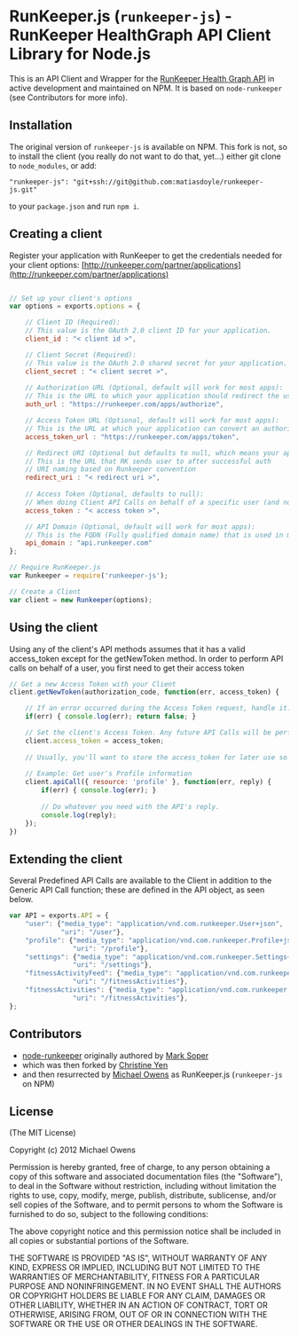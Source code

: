 RunKeeper.js (`runkeeper-js`) - RunKeeper HealthGraph API Client Library for Node.js
==============================================================

This is an API Client and Wrapper for the [RunKeeper Health Graph API](http://developer.runkeeper.com/healthgraph) in active development and maintained on NPM. It is based on `node-runkeeper` (see Contributors for more info).

## Installation

The original version of `runkeeper-js` is available on NPM. This fork is not, so to install the client (you really do not want to do that, yet...) either git clone to `node_modules`, or add:

    "runkeeper-js": "git+ssh://git@github.com:matiasdoyle/runkeeper-js.git"

to your `package.json` and run `npm i`.

## Creating a client

Register your application with RunKeeper to get the credentials needed for your client options: [http://runkeeper.com/partner/applications](http://runkeeper.com/partner/applications)

```javascript

// Set up your client's options
var options = exports.options = {

    // Client ID (Required): 
    // This value is the OAuth 2.0 client ID for your application.  
    client_id : "< client id >",

    // Client Secret (Required):  
    // This value is the OAuth 2.0 shared secret for your application.   
    client_secret : "< client secret >",
    
    // Authorization URL (Optional, default will work for most apps):
    // This is the URL to which your application should redirect the user in order to authorize access to his or her RunKeeper account.   
    auth_url : "https://runkeeper.com/apps/authorize",

    // Access Token URL (Optional, default will work for most apps):
    // This is the URL at which your application can convert an authorization code to an access token. 
    access_token_url : "https://runkeeper.com/apps/token",

    // Redirect URI (Optional but defaults to null, which means your app won't be able to use the getNewToken method):
    // This is the URL that RK sends user to after successful auth  
    // URI naming based on Runkeeper convention 
    redirect_uri : "< redirect uri >",
    
    // Access Token (Optional, defaults to null):
    // When doing Client API Calls on behalf of a specific user (and not getting a new Access Token for the first time), set the user's Access Token here.
    access_token : "< access token >",

    // API Domain (Optional, default will work for most apps):
    // This is the FQDN (Fully qualified domain name) that is used in making API calls
    api_domain : "api.runkeeper.com"
};

// Require RunKeeper.js
var Runkeeper = require('runkeeper-js');

// Create a Client
var client = new Runkeeper(options);

```

## Using the client

Using any of the client's API methods assumes that it has a valid access_token except for the getNewToken method. In order to perform API calls on behalf of a user, you first need to get their access token

```javascript
// Get a new Access Token with your Client
client.getNewToken(authorization_code, function(err, access_token) {

	// If an error occurred during the Access Token request, handle it. For the example, we'll just output it and return false.
	if(err) { console.log(err); return false; }

	// Set the client's Access Token. Any future API Calls will be performed using the authorized user's access token. 
	client.access_token = access_token;
	
	// Usually, you'll want to store the access_token for later use so that you can set it upon initialization of the Client
	
	// Example: Get user's Profile information
	client.apiCall({ resource: 'profile' }, function(err, reply) {
		if(err) { console.log(err); }
		
		// Do whatever you need with the API's reply.
		console.log(reply);
	});
})
```

## Extending the client

Several Predefined API Calls are available to the Client in addition to the Generic API Call function; these are defined in the API object, as seen below.

```javascript
var API = exports.API = {
    "user": {"media_type": "application/vnd.com.runkeeper.User+json",
             "uri": "/user"},
    "profile": {"media_type": "application/vnd.com.runkeeper.Profile+json",
                "uri": "/profile"},
    "settings": {"media_type": "application/vnd.com.runkeeper.Settings+json",
                "uri": "/settings"},
    "fitnessActivityFeed": {"media_type": "application/vnd.com.runkeeper.FitnessActivityFeed+json",
                "uri": "/fitnessActivities"},
    "fitnessActivities": {"media_type": "application/vnd.com.runkeeper.FitnessActivity+json",
                "uri": "/fitnessActivities"},
};
```

## Contributors

- [node-runkeeper](https://github.com/marksoper/node-runkeeper) originally authored by [Mark Soper](https://github.com/marksoper/)
- which was then forked by [Christine Yen](https://github.com/christineyen)
- and then resurrected by [Michael Owens](https://github.com/mowens) as RunKeeper.js (`runkeeper-js` on NPM)

## License

(The MIT License)

Copyright (c) 2012 Michael Owens

Permission is hereby granted, free of charge, to any person obtaining a copy of
this software and associated documentation files (the "Software"), to deal in
the Software without restriction, including without limitation the rights to
use, copy, modify, merge, publish, distribute, sublicense, and/or sell copies of
the Software, and to permit persons to whom the Software is furnished to do so,
subject to the following conditions:

The above copyright notice and this permission notice shall be included in all
copies or substantial portions of the Software.

THE SOFTWARE IS PROVIDED "AS IS", WITHOUT WARRANTY OF ANY KIND, EXPRESS OR
IMPLIED, INCLUDING BUT NOT LIMITED TO THE WARRANTIES OF MERCHANTABILITY, FITNESS
FOR A PARTICULAR PURPOSE AND NONINFRINGEMENT. IN NO EVENT SHALL THE AUTHORS OR
COPYRIGHT HOLDERS BE LIABLE FOR ANY CLAIM, DAMAGES OR OTHER LIABILITY, WHETHER
IN AN ACTION OF CONTRACT, TORT OR OTHERWISE, ARISING FROM, OUT OF OR IN
CONNECTION WITH THE SOFTWARE OR THE USE OR OTHER DEALINGS IN THE SOFTWARE.